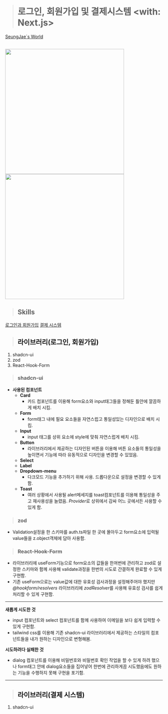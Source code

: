 > # 로그인, 회원가입 및 결제시스템 <with: Next.js>

[SeungJae`s World](https://seungjaeworld.vercel.app/)

<br />

<img src="https://github.com/seungjaelee2684/nextjs-signup-page/assets/135948012/8edf2448-518f-4dbf-975b-bbf9d142a8f9" width="380" height="400">
<img src="https://github.com/seungjaelee2684/nextjs-signup-page/assets/135948012/d73abd73-dc71-411c-881a-2b65cdeabd68" width="380" height="400">

<br />

> ## Skills

[로그인과 회원가입](#loginSignup)
[결제 시스템](#payment)

> ## <a id="loginSignup">라이브러리(로그인, 회원가입)</a>

1. shadcn-ui
2. zod
3. React-Hook-Form

> ### shadcn-ui
* **사용된 컴포넌트**
    * **Card**
        * 카드 컴포넌트를 이용해 form요소와 input태그들을 정해둔 틀안에 깔끔하게 배치 시킴.
    * **Form**
        * form태그 내에 필요 요소들을 자연스럽고 통일성있는 디자인으로 배치 시킴.
    * **Input**
        * input 태그를 상위 요소에 style에 맞춰 자연스럽게 배치 시킴.
    * **Button**
        * 라이브러리에서 제공하는 디자인된 버튼을 이용해 버튼 요소들의 통일성을 높이면서 기능에 따라 유동적으로 디자인을 변경할 수 있었음.
    * **Select**
    * **Label**
    * **Dropdown-menu**
        * 다크모드 기능을 추가하기 위해 사용. 드롭다운으로 설정을 변경할 수 있게 함.
    * **Toast**
        * 여러 상황에서 사용될 alert메세지를 toast컴포넌트를 이용해 통일성을 주고 재사용성을 늘렸음. *Provider*로 상위에서 감싸 어느 곳에서든 사용할 수 있게 함.
> ### zod
* Validation설정을 한 스키마를 auth.ts파일 한 곳에 몰아두고 form요소에 입력될 value들을 z.object객체에 담아 사용함.

> ### React-Hook-Form
* 라이브러리에 useForm기능으로 form요소의 값들을 한꺼번에 관리하고 zod로 설정한 스키마와 함께 사용해 validate과정을 한번의 시도로 간결하게 완료할 수 있게 구현함.
* 기존 useForm으로는 value값에 대한 유효성 검사과정을 설정해주어야 했지만 *@hookform/resolvers* 라이브러리에 *zodResolver*를 사용해 유효성 검사를 쉽게 처리할 수 있게 구현함.

***

**새롭게 시도한 것**
* input 컴포넌트와 select 컴포넌트를 함께 사용하여 이메일을 보다 쉽게 입력할 수 있게 구현함.
* tailwind css를 이용해 기존 shadcn-ui 라이브러리에서 제공하는 스타일의 컴포넌트들을 내가 원하는 디자인으로 변형해봄.

**시도하려다 실패한 것**
* dialog 컴포넌트를 이용해 비밀번호와 비밀번호 확인 작업을 할 수 있게 하려 했으나 form태그 안에 dialog요소들을 집어넣어 한번에 관리하게끔 시도했음에도 원하는 기능을 수행하지 못해 구현을 포기함.

***

> ## <a id="payment">라이브러리(결제 시스템)</a>

1. shadcn-ui